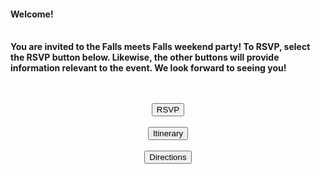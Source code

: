 #### **Welcome!** 
<br>
<div class="invite-text">
  <strong>You are invited to the Falls meets Falls weekend party! To RSVP, select the RSVP button below. Likewise, the other buttons will provide information relevant to the event. We look forward to seeing you!</strong>
</div>
<br> <br> 
<div class="button-section">
<p align="center">
<a href="https://githerdone17.github.io/MyPerfectWedding/SubPages/RSVP">
    <button class="button">
        RSVP
    </button>
</a>
<br><br>
<a href="https://githerdone17.github.io/MyPerfectWedding/SubPages/Itinerary">
    <button class="button">
        Itinerary
    </button>
</a>
<br><br>
<a href="https://www.google.com/maps?q=1045+Cameron+Avenue,+Iroquois+Falls,+ON" target="_blank">
    <button class="button">
        Directions
    </button>
</a>
</p>
</div>




